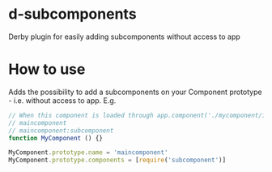# d-subcomponents
Derby plugin for easily adding subcomponents without access to app

How to use
==========
Adds the possibility to add a subcomponents on your Component prototype - i.e. without access to app. E.g.

```javascript
// When this component is loaded through app.component('./mycomponent/index.js'), the subcomponent will automatically be loaded namespaced to the maincomponents name (and possible namespace), i.e. you will have two components loaded (from below component):
// maincomponent
// maincomponent:subcomponent
function MyComponent () {}

MyComponent.prototype.name = 'maincomponent'
MyComponent.prototype.components = [require('subcomponent')]
```

